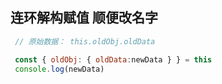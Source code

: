 ## 连环解构赋值 顺便改名字

```js
 // 原始数据： this.oldObj.oldData

 const { oldObj: { oldData:newData } } = this
 console.log(newData)
```

